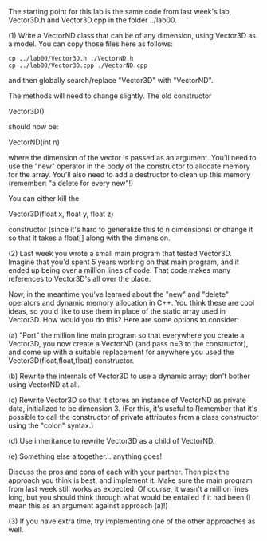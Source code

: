The starting point for this lab is the same code from last week's lab,
Vector3D.h and Vector3D.cpp in the folder ../lab00.

(1) Write a VectorND class that can be of any dimension, using Vector3D
as a model.  You can copy those files here as follows:

    cp ../lab00/Vector3D.h ./VectorND.h
    cp ../lab00/Vector3D.cpp ./VectorND.cpp

and then globally search/replace "Vector3D" with "VectorND".

The methods will need to change slightly.  The old constructor

Vector3D()

should now be:

VectorND(int n)

where the dimension of the vector is passed as an argument.  You'll
need to use the "new" operator in the body of the constructor to 
allocate memory for the array.  You'll also need to add a destructor
to clean up this memory (remember: "a delete for every new"!)

You can either kill the 

Vector3D(float x, float y, float z) 

constructor (since it's hard to generalize this to n dimensions)
or change it so that it takes a float[] along with the dimension.

(2) Last week you wrote a small main program that tested Vector3D.
Imagine that you'd spent 5 years working on that main program, and 
it ended up being over a million lines of code.  That code makes 
many references to Vector3D's all over the place.  

Now, in the meantime you've learned about the "new" and "delete" 
operators and dynamic memory allocation in C++.  You think these
are cool ideas, so you'd like to use them in place of the static array
used in Vector3D.  How would you do this?  Here are some
options to consider:

(a) "Port" the million line main program so that everywhere you create 
a Vector3D, you now create a VectorND (and pass n=3 to the constructor),
and come up with a suitable replacement for anywhere you used
the Vector3D(float,float,float) constructor.

(b) Rewrite the internals of Vector3D to use a dynamic array;
don't bother using VectorND at all.

(c) Rewrite Vector3D so that it stores an instance of VectorND
as private data, initialized to be dimension 3. (For this,
it's useful to Remember that it's possible to call the constructor
of private attributes from a class constructor using the "colon" syntax.)

(d) Use inheritance to rewrite Vector3D as a child of VectorND.

(e) Something else altogether... anything goes!

Discuss the pros and cons of each with your partner.
Then pick the approach you think is best, and implement it.
Make sure the main program from last week still works
as expected. Of course, it wasn't a million lines long, but you
should think through what would be entailed if it had been
(I mean this as an argument against approach (a)!)

(3) If you have extra time, try implementing one of the other 
approaches as well.
